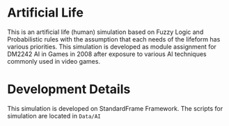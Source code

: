 # Artificial Life
This is an artificial life (human) simulation based on Fuzzy Logic and Probabilistic rules with the assumption that each needs of the lifeform has various priorities.
This simulation is developed as module assignment for DM2242 AI in Games in 2008 after exposure to various AI techniques commonly used in video games.

# Development Details

This simulation is developed on StandardFrame Framework.
The scripts for simulation are located in `Data/AI`
